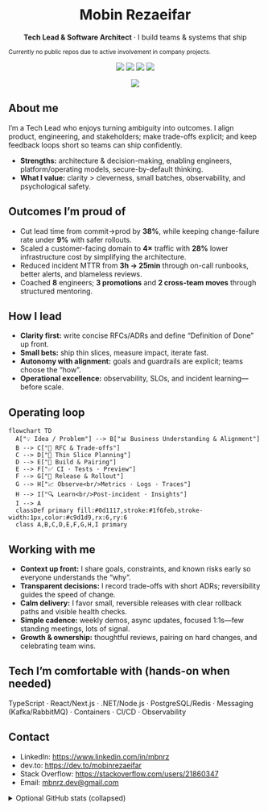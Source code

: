 <h1 align="center">Mobin Rezaeifar</h1>
<p align="center"><b>Tech Lead & Software Architect</b> · I build teams & systems that ship</p>
<sub>Currently no public repos due to active involvement in company projects.</sub>

<p align="center">
  <a href="https://www.linkedin.com/in/mbnrz"><img src="https://img.shields.io/badge/LinkedIn-mbnrz-0A66C2?logo=linkedin&logoColor=white" /></a>
  <a href="https://dev.to/mobinrezaeifar"><img src="https://img.shields.io/badge/dev.to-@mobinrezaeifar-0A0A0A?logo=devdotto&logoColor=white" /></a>
  <a href="https://stackoverflow.com/users/21860347"><img src="https://img.shields.io/badge/Stack%20Overflow-21860347-F48024?logo=stackoverflow&logoColor=white" /></a>
  <img src="https://komarev.com/ghpvc/?username=mobinrezaeifar&label=Profile%20Views&color=1f6feb" />
</p>

<p align="center">
  <img src="https://readme-typing-svg.demolab.com?font=Inter&weight=500&size=20&pause=1200&center=true&vCenter=true&width=900&lines=Leading+teams+to+ship+reliable+software;Clarity%2C+delivery%2C+and+continuous+improvement;People+first%2C+then+systems" />
</p>

## About me
I’m a Tech Lead who enjoys turning ambiguity into outcomes. I align product, engineering, and stakeholders; make trade-offs explicit; and keep feedback loops short so teams can ship confidently.

- **Strengths:** architecture & decision-making, enabling engineers, platform/operating models, secure-by-default thinking.  
- **What I value:** clarity > cleverness, small batches, observability, and psychological safety.

## Outcomes I’m proud of
- Cut lead time from commit→prod by **38%**, while keeping change-failure rate under **9%** with safer rollouts.  
- Scaled a customer-facing domain to **4×** traffic with **28%** lower infrastructure cost by simplifying the architecture.  
- Reduced incident MTTR from **3h → 25min** through on-call runbooks, better alerts, and blameless reviews.  
- Coached **8** engineers; **3 promotions** and **2 cross-team moves** through structured mentoring.

## How I lead
- **Clarity first:** write concise RFCs/ADRs and define “Definition of Done” up front.  
- **Small bets:** ship thin slices, measure impact, iterate fast.  
- **Autonomy with alignment:** goals and guardrails are explicit; teams choose the “how”.  
- **Operational excellence:** observability, SLOs, and incident learning—before scale.

## Operating loop
```mermaid
flowchart TD
  A["💡 Idea / Problem"] --> B["📊 Business Understanding & Alignment"]
  B --> C["📝 RFC & Trade-offs"]
  C --> D["🧩 Thin Slice Planning"]
  D --> E["👥 Build & Pairing"]
  E --> F["✅ CI · Tests · Preview"]
  F --> G["🚀 Release & Rollout"]
  G --> H["📈 Observe<br/>Metrics · Logs · Traces"]
  H --> I["🔍 Learn<br/>Post-incident · Insights"]
  I --> A
  classDef primary fill:#0d1117,stroke:#1f6feb,stroke-width:1px,color:#c9d1d9,rx:6,ry:6
  class A,B,C,D,E,F,G,H,I primary
```


## Working with me
- **Context up front:** I share goals, constraints, and known risks early so everyone understands the “why”.  
- **Transparent decisions:** I record trade-offs with short ADRs; reversibility guides the speed of change.  
- **Calm delivery:** I favor small, reversible releases with clear rollback paths and visible health checks.  
- **Simple cadence:** weekly demos, async updates, focused 1:1s—few standing meetings, lots of signal.  
- **Growth & ownership:** thoughtful reviews, pairing on hard changes, and celebrating team wins.

## Tech I’m comfortable with (hands-on when needed)
TypeScript · React/Next.js · .NET/Node.js · PostgreSQL/Redis · Messaging (Kafka/RabbitMQ) · Containers · CI/CD · Observability

## Contact
- LinkedIn: https://www.linkedin.com/in/mbnrz  
- dev.to: https://dev.to/mobinrezaeifar  
- Stack Overflow: https://stackoverflow.com/users/21860347  
- Email: mbnrz.dev@gmail.com

<details>
  <summary>Optional GitHub stats (collapsed)</summary>
  <p align="left">
    <img height="165" src="https://github-readme-stats.vercel.app/api?username=mobinrezaeifar&show_icons=true&hide_border=true&theme=transparent" />
    <img height="165" src="https://github-readme-streak-stats.herokuapp.com?user=mobinrezaeifar&theme=transparent&hide_border=true" />
  </p>
  <p align="left">
    <img height="165" src="https://github-readme-stats.vercel.app/api/top-langs/?username=mobinrezaeifar&layout=compact&hide_border=true&theme=transparent" />
  </p>
</details>
